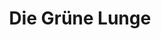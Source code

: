 ---
title: "Die Grüne Lunge"
url: /berlin/die-gruene-lunge-hellersdorfer-strasse/
shop: E-Zigaretten
---